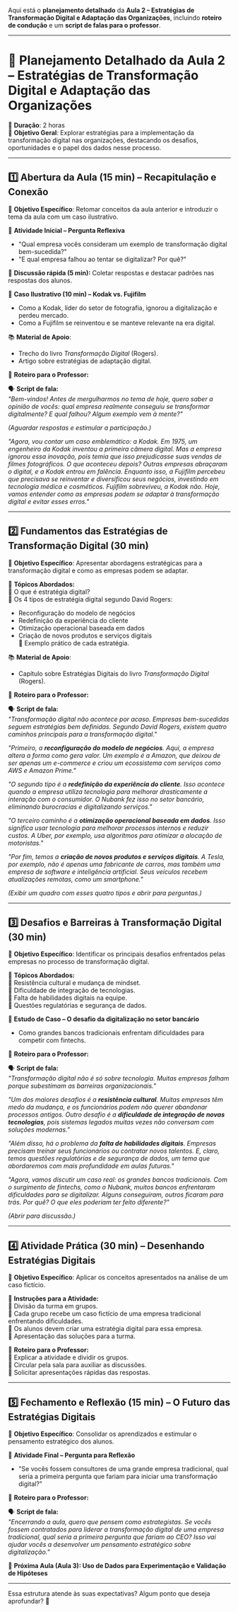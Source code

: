 Aqui está o **planejamento detalhado** da **Aula 2 – Estratégias de Transformação Digital e Adaptação das Organizações**, incluindo **roteiro de condução** e um **script de falas para o professor**.

---

# **📌 Planejamento Detalhado da Aula 2 – Estratégias de Transformação Digital e Adaptação das Organizações**

📅 **Duração**: 2 horas  
🎯 **Objetivo Geral**: Explorar estratégias para a implementação da transformação digital nas organizações, destacando os desafios, oportunidades e o papel dos dados nesse processo.

---

## **1️⃣ Abertura da Aula (15 min) – Recapitulação e Conexão**

🎯 **Objetivo Específico**: Retomar conceitos da aula anterior e introduzir o tema da aula com um caso ilustrativo.

📌 **Atividade Inicial – Pergunta Reflexiva**

- "Qual empresa vocês consideram um exemplo de transformação digital bem-sucedida?"
- "E qual empresa falhou ao tentar se digitalizar? Por quê?"

📌 **Discussão rápida (5 min):** Coletar respostas e destacar padrões nas respostas dos alunos.

📌 **Caso Ilustrativo (10 min) – Kodak vs. Fujifilm**

- Como a Kodak, líder do setor de fotografia, ignorou a digitalização e perdeu mercado.
- Como a Fujifilm se reinventou e se manteve relevante na era digital.

📚 **Material de Apoio**:

- Trecho do livro _Transformação Digital_ (Rogers).
- Artigo sobre estratégias de adaptação digital.

📌 **Roteiro para o Professor:**

🗣 **Script de fala:**  
_"Bem-vindos! Antes de mergulharmos no tema de hoje, quero saber a opinião de vocês: qual empresa realmente conseguiu se transformar digitalmente? E qual falhou? Algum exemplo vem à mente?"_

_(Aguardar respostas e estimular a participação.)_

_"Agora, vou contar um caso emblemático: a Kodak. Em 1975, um engenheiro da Kodak inventou a primeira câmera digital. Mas a empresa ignorou essa inovação, pois temia que isso prejudicasse suas vendas de filmes fotográficos. O que aconteceu depois? Outras empresas abraçaram o digital, e a Kodak entrou em falência. Enquanto isso, a Fujifilm percebeu que precisava se reinventar e diversificou seus negócios, investindo em tecnologia médica e cosméticos. Fujifilm sobreviveu, a Kodak não. Hoje, vamos entender como as empresas podem se adaptar à transformação digital e evitar esses erros."_

---

## **2️⃣ Fundamentos das Estratégias de Transformação Digital (30 min)**

🎯 **Objetivo Específico**: Apresentar abordagens estratégicas para a transformação digital e como as empresas podem se adaptar.

📌 **Tópicos Abordados:**  
🔹 O que é estratégia digital?  
🔹 Os 4 tipos de estratégia digital segundo David Rogers:

- Reconfiguração do modelo de negócios
- Redefinição da experiência do cliente
- Otimização operacional baseada em dados
- Criação de novos produtos e serviços digitais  
  🔹 Exemplo prático de cada estratégia.

📚 **Material de Apoio**:

- Capítulo sobre Estratégias Digitais do livro _Transformação Digital_ (Rogers).

📌 **Roteiro para o Professor:**

🗣 **Script de fala:**  
_"Transformação digital não acontece por acaso. Empresas bem-sucedidas seguem estratégias bem definidas. Segundo David Rogers, existem quatro caminhos principais para a transformação digital."_

_"Primeiro, a **reconfiguração do modelo de negócios**. Aqui, a empresa altera a forma como gera valor. Um exemplo é a Amazon, que deixou de ser apenas um e-commerce e criou um ecossistema com serviços como AWS e Amazon Prime."_

_"O segundo tipo é a **redefinição da experiência do cliente**. Isso acontece quando a empresa utiliza tecnologia para melhorar drasticamente a interação com o consumidor. O Nubank fez isso no setor bancário, eliminando burocracias e digitalizando serviços."_

_"O terceiro caminho é a **otimização operacional baseada em dados**. Isso significa usar tecnologia para melhorar processos internos e reduzir custos. A Uber, por exemplo, usa algoritmos para otimizar a alocação de motoristas."_

_"Por fim, temos a **criação de novos produtos e serviços digitais**. A Tesla, por exemplo, não é apenas uma fabricante de carros, mas também uma empresa de software e inteligência artificial. Seus veículos recebem atualizações remotas, como um smartphone."_

_(Exibir um quadro com esses quatro tipos e abrir para perguntas.)_

---

## **3️⃣ Desafios e Barreiras à Transformação Digital (30 min)**

🎯 **Objetivo Específico**: Identificar os principais desafios enfrentados pelas empresas no processo de transformação digital.

📌 **Tópicos Abordados:**  
🔹 Resistência cultural e mudança de mindset.  
🔹 Dificuldade de integração de tecnologias.  
🔹 Falta de habilidades digitais na equipe.  
🔹 Questões regulatórias e segurança de dados.

📌 **Estudo de Caso – O desafio da digitalização no setor bancário**

- Como grandes bancos tradicionais enfrentam dificuldades para competir com fintechs.

📌 **Roteiro para o Professor:**

🗣 **Script de fala:**  
_"Transformação digital não é só sobre tecnologia. Muitas empresas falham porque subestimam as barreiras organizacionais."_

_"Um dos maiores desafios é a **resistência cultural**. Muitas empresas têm medo da mudança, e os funcionários podem não querer abandonar processos antigos. Outro desafio é a **dificuldade de integração de novas tecnologias**, pois sistemas legados muitas vezes não conversam com soluções modernas."_

_"Além disso, há o problema da **falta de habilidades digitais**. Empresas precisam treinar seus funcionários ou contratar novos talentos. E, claro, temos questões regulatórias e de segurança de dados, um tema que abordaremos com mais profundidade em aulas futuras."_

_"Agora, vamos discutir um caso real: os grandes bancos tradicionais. Com o surgimento de fintechs, como o Nubank, muitos bancos enfrentaram dificuldades para se digitalizar. Alguns conseguiram, outros ficaram para trás. Por quê? O que eles poderiam ter feito diferente?"_

_(Abrir para discussão.)_

---

## **4️⃣ Atividade Prática (30 min) – Desenhando Estratégias Digitais**

🎯 **Objetivo Específico**: Aplicar os conceitos apresentados na análise de um caso fictício.

📌 **Instruções para a Atividade:**  
🔹 Divisão da turma em grupos.  
🔹 Cada grupo recebe um caso fictício de uma empresa tradicional enfrentando dificuldades.  
🔹 Os alunos devem criar uma estratégia digital para essa empresa.  
🔹 Apresentação das soluções para a turma.

📌 **Roteiro para o Professor:**  
🔹 Explicar a atividade e dividir os grupos.  
🔹 Circular pela sala para auxiliar as discussões.  
🔹 Solicitar apresentações rápidas das respostas.

---

## **5️⃣ Fechamento e Reflexão (15 min) – O Futuro das Estratégias Digitais**

🎯 **Objetivo Específico**: Consolidar os aprendizados e estimular o pensamento estratégico dos alunos.

📢 **Atividade Final – Pergunta para Reflexão**

- "Se vocês fossem consultores de uma grande empresa tradicional, qual seria a primeira pergunta que fariam para iniciar uma transformação digital?"

📌 **Roteiro para o Professor:**

🗣 **Script de fala:**  
_"Encerrando a aula, quero que pensem como estrategistas. Se vocês fossem contratados para liderar a transformação digital de uma empresa tradicional, qual seria a primeira pergunta que fariam ao CEO? Isso vai ajudar vocês a desenvolver um pensamento estratégico sobre digitalização."_

📢 **Próxima Aula (Aula 3): Uso de Dados para Experimentação e Validação de Hipóteses**

---

Essa estrutura atende às suas expectativas? Algum ponto que deseja aprofundar? 🚀
